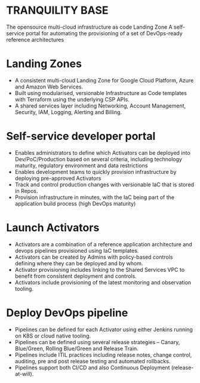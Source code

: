 # TRANQUILITY BASE
The opensource multi-cloud infrastructure as code Landing Zone
A self-service portal for automating the provisioning of a set of DevOps-ready reference architectures

# Landing Zones
- A consistent multi-cloud Landing Zone for Google Cloud Platform, Azure and Amazon Web Services.
- Built using modularised, versionable Infrastructure as Code templates with Terraform using the underlying CSP APIs.
- A shared services layer including Networking, Account Management, Security, IAM, Logging, Alerting and Billing.

# Self-service developer portal
- Enables administrators to define which Activators can be deployed into Dev/PoC/Production based on several criteria, including technology maturity, regulatory environment and data restrictions
- Enables development teams to quickly provision infrastructure by deploying pre-approved Activators
- Track and control production changes with versionable IaC that is stored in Repos.
- Provision infrastructure in minutes, with the IaC being part of the application build process (high DevOps maturity)

# Launch Activators
- Activators are a combination of a reference application architecture and devops pipelines provisioned using IaC templates.
- Activators can be created by Admins with policy-based controls defining where they can be deployed and by whom.
- Activator provisioning includes linking to the Shared Services VPC to benefit from consistent deployment and controls.
- Activators include provisioning of the latest monitoring and observation tooling.

# Deploy DevOps pipeline
- Pipelines can be defined for each Activator using either Jenkins running on K8S or cloud native tooling.
- Pipelines can be defined using several release strategies – Canary, Blue/Green, Rolling Blue/Green and Release Train.
- Pipelines include ITIL practices including release notes, change control, auditing, pre and post release testing and automated rollbacks.
- Pipelines support both CI/CD and also Continuous Deployment (release-at-will).
